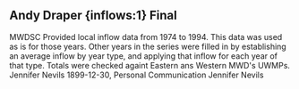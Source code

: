 ## Andy Draper {inflows:1} Final
MWDSC Provided local inflow data from 1974 to 1994. This data was used as is for those years. Other years in the series were filled in by establishing an average inflow by year type, and applying that inflow for each year of that type. Totals were checked againt Eastern ans Western MWD's UWMPs. 
Jennifer Nevils
1899-12-30, Personal Communication
Jennifer Nevils
